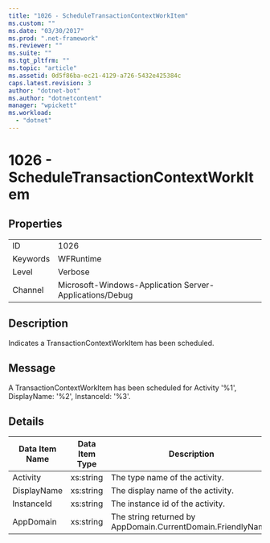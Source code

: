 ```yaml
---
title: "1026 - ScheduleTransactionContextWorkItem"
ms.custom: ""
ms.date: "03/30/2017"
ms.prod: ".net-framework"
ms.reviewer: ""
ms.suite: ""
ms.tgt_pltfrm: ""
ms.topic: "article"
ms.assetid: 0d5f86ba-ec21-4129-a726-5432e425384c
caps.latest.revision: 3
author: "dotnet-bot"
ms.author: "dotnetcontent"
manager: "wpickett"
ms.workload: 
  - "dotnet"
---
```

# 1026 - ScheduleTransactionContextWorkItem
## Properties  

|||  
|-|-|  
|ID|1026|  
|Keywords|WFRuntime|  
|Level|Verbose|  
|Channel|Microsoft-Windows-Application Server-Applications/Debug|  

## Description  
 Indicates a TransactionContextWorkItem has been scheduled.  

## Message  
 A TransactionContextWorkItem has been scheduled for Activity '%1', DisplayName: '%2', InstanceId: '%3'.  

## Details  


| Data Item Name | Data Item Type |                         Description                          |
|----------------|----------------|--------------------------------------------------------------|
|    Activity    |   xs:string    |                The type name of the activity.                |
|  DisplayName   |   xs:string    |              The display name of the activity.               |
|   InstanceId   |   xs:string    |               The instance id of the activity.               |
|   AppDomain    |   xs:string    | The string returned by AppDomain.CurrentDomain.FriendlyName. |

